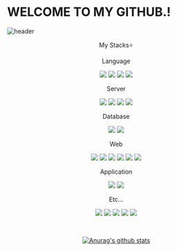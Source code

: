 

# WELCOME TO MY GITHUB.!

![header](https://capsule-render.vercel.app/api?type=waving&color=timeGradient&height=250&section=header&text=🗂️&fontSize=45&animation=scaleIn&fontColor=ffffff&desc=Here%20is%20JunDev76's%20Github.&fontAlignY=35&descAlignY=53)


<p align="center">
My Stacks⭐
  <div>
  <div>
  <p align="center">
  Language
  </p>
  </div>
    <p align="center">
  <img src="https://img.shields.io/badge/Node.js-default?style=for-the-badge&logo=Node.js&logoColor=white">
   <img src="https://img.shields.io/badge/TypeScript-3178C6?style=for-the-badge&logo=TypeScript&logoColor=white"> 
   <img src="https://img.shields.io/badge/PHP-777BB4?style=for-the-badge&logo=PHP&logoColor=white">
   <img src="https://img.shields.io/badge/Java-007396?style=for-the-badge&logo=Java&logoColor=white"> 
     </p>
  </div>
  <div>
    <div>
       <p align="center">
  Server
    </p>
  </div>
         <p align="center">
   <img src="https://img.shields.io/badge/Ubuntu-E95420?style=for-the-badge&logo=Ubuntu&logoColor=white">
     <img src="https://img.shields.io/badge/Nginx-009639?style=for-the-badge&logo=Nginx&logoColor=white">
     <img src="https://img.shields.io/badge/Apache2-D22128?style=for-the-badge&logo=Apache&logoColor=white">
     <img src="https://img.shields.io/badge/Raspberry Pi-A22846?style=for-the-badge&logo=Raspberry Pi&logoColor=white">
         </p>
  </div>
  <div>
    <div>
     <p align="center">
  Database
        </p>
  </div>     <p align="center">
   <img src="https://img.shields.io/badge/MariaDB-003545?style=for-the-badge&logo=MariaDB&logoColor=white">
   <img src="https://img.shields.io/badge/Redis-DC382D?style=for-the-badge&logo=Redis&logoColor=white">
      </p>
</div>
<div>
  <div>
       <p align="center">Web
        </p>
  </div>     <p align="center">
   <img src="https://img.shields.io/badge/HTML5-E34F26?style=for-the-badge&logo=HTML5&logoColor=white">  
      <img src="https://img.shields.io/badge/CSS3-1572B6?style=for-the-badge&logo=CSS3&logoColor=white">  
         <img src="https://img.shields.io/badge/JavaScript-F7DF1E?style=for-the-badge&logo=JavaScript&logoColor=black">  
   <img src="https://img.shields.io/badge/React-61DAFB?style=for-the-badge&logo=React&logoColor=black">
   <img src="https://img.shields.io/badge/Next.js-000000?style=for-the-badge&logo=TypeScript&logoColor=white">
    <img src="https://img.shields.io/badge/ExpressJS-red?style=for-the-badge&logo=express&logoColor=white">
         </p>
</div>
<div>
  <div>
       <p align="center">Application      </p>
  </div>     <p align="center">
   <img src="https://img.shields.io/badge/Electron-47848F?style=for-the-badge&logo=Electron&logoColor=white">
   <img src="https://img.shields.io/badge/Android-3DDC84?style=for-the-badge&logo=TypeScript&logoColor=white">
         </p>
</div>
  <div>
    <div>
       <p align="center">Etc...      </p>
  </div>     <p align="center">
   <img src="https://img.shields.io/badge/PocketMine MP-blue?style=for-the-badge&logo=&logoColor=white">
   <img src="https://img.shields.io/badge/Puppeteer-40B5A4?style=for-the-badge&logo=Puppeteer&logoColor=white">
   <img src="https://img.shields.io/badge/Selenium-43B02A?style=for-the-badge&logo=Selenium&logoColor=white">
     <img src="https://img.shields.io/badge/Chrome Extension-4285F4?style=for-the-badge&logo=Google Chrome&logoColor=white">
   <img src="https://img.shields.io/badge/Discord.js-5865F2?style=for-the-badge&logo=Discord&logoColor=white">
         </p>

   
</div>
</p>

<br>

<div align="center">
  
  [![Anurag's github stats](https://github-readme-stats.vercel.app/api?username=JunDev76)](https://github.com/JunDev76/github-readme-stats)
  
</div>
